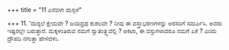 +++
title = "11 ಎಸೆವಳೇ ದುಸ್ಸಳೆ"

+++
11. 'ದುಶ್ಶಲೆ ಕ್ಷೇಮವೇ ? ಜಯದ್ರಥ ಕುಶಲವೇ ? ನೀವು ಈ ವಸ್ತ್ರಾಭರಣಗಳನ್ನು ಅರಸರಿಗೆ  ಸಮರ್ಪಿಸಿ. ಅವರು ಇಷ್ಟರಲ್ಲೇ ಬರುತ್ತಾರೆ. ಮಕ್ಕಳಂತಿರುವ ನಮಗೆ ಸ್ವಾತಂತ್ರ್ಯವೆಲ್ಲಿ ? ಅಕಟಾ, ಈ ವಸ್ತುಗಳಾದರೂ ನಮಗೆ ಏಕೆ ? ಎಂದು  ದ್ರೌಪದಿ ನಗುತ್ತಾ ಹೇಳಿದಳು.